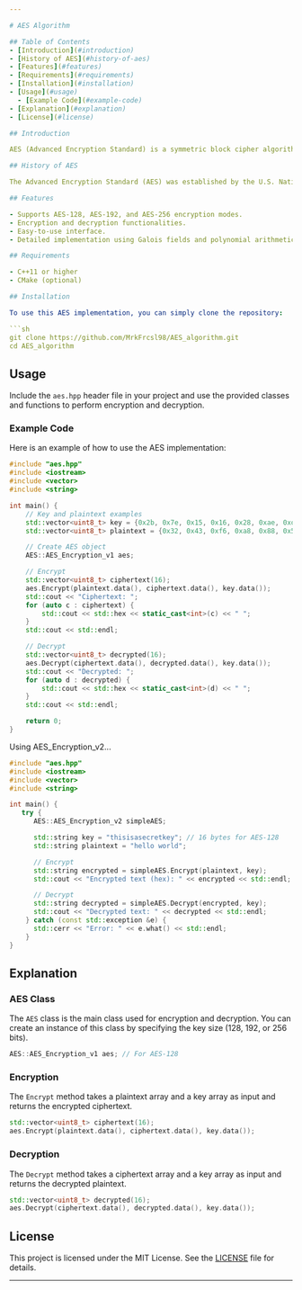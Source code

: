 ```yaml
---

# AES Algorithm

## Table of Contents
- [Introduction](#introduction)
- [History of AES](#history-of-aes)
- [Features](#features)
- [Requirements](#requirements)
- [Installation](#installation)
- [Usage](#usage)
  - [Example Code](#example-code)
- [Explanation](#explanation)
- [License](#license)

## Introduction

AES (Advanced Encryption Standard) is a symmetric block cipher algorithm that operates on fixed-size blocks of data. AES is the most widely used encryption algorithm today due to its efficiency and security properties. This repository provides a C++ implementation of the AES algorithm for educational and application purposes.

## History of AES

The Advanced Encryption Standard (AES) was established by the U.S. National Institute of Standards and Technology (NIST) in 2001. It replaced the older Data Encryption Standard (DES) due to DES's vulnerability to brute-force attacks. The AES algorithm was selected through a competition involving various cryptographic algorithms, with the Rijndael algorithm, designed by Vincent Rijmen and Joan Daemen, emerging as the winner. AES has since become a global standard for encryption, widely adopted in government, financial services, and other industries requiring secure data transmission.

## Features

- Supports AES-128, AES-192, and AES-256 encryption modes.
- Encryption and decryption functionalities.
- Easy-to-use interface.
- Detailed implementation using Galois fields and polynomial arithmetic.

## Requirements

- C++11 or higher
- CMake (optional)

## Installation

To use this AES implementation, you can simply clone the repository:

```sh
git clone https://github.com/MrkFrcsl98/AES_algorithm.git
cd AES_algorithm
```

## Usage

Include the `aes.hpp` header file in your project and use the provided classes and functions to perform encryption and decryption.

### Example Code

Here is an example of how to use the AES implementation:

```cpp
#include "aes.hpp"
#include <iostream>
#include <vector>
#include <string>

int main() {
    // Key and plaintext examples
    std::vector<uint8_t> key = {0x2b, 0x7e, 0x15, 0x16, 0x28, 0xae, 0xd2, 0xa6, 0xab, 0xf7, 0xc5, 0x6d, 0x2a, 0x4a, 0x6a, 0x6e};
    std::vector<uint8_t> plaintext = {0x32, 0x43, 0xf6, 0xa8, 0x88, 0x5a, 0x30, 0x8d, 0x31, 0x31, 0x98, 0xa2, 0xe0, 0x37, 0x07, 0x34};

    // Create AES object
    AES::AES_Encryption_v1 aes;

    // Encrypt
    std::vector<uint8_t> ciphertext(16);
    aes.Encrypt(plaintext.data(), ciphertext.data(), key.data());
    std::cout << "Ciphertext: ";
    for (auto c : ciphertext) {
        std::cout << std::hex << static_cast<int>(c) << " ";
    }
    std::cout << std::endl;

    // Decrypt
    std::vector<uint8_t> decrypted(16);
    aes.Decrypt(ciphertext.data(), decrypted.data(), key.data());
    std::cout << "Decrypted: ";
    for (auto d : decrypted) {
        std::cout << std::hex << static_cast<int>(d) << " ";
    }
    std::cout << std::endl;

    return 0;
}
```

Using AES_Encryption_v2...
```cpp
#include "aes.hpp"
#include <iostream>
#include <vector>
#include <string>

int main() {
   try {
      AES::AES_Encryption_v2 simpleAES;

      std::string key = "thisisasecretkey"; // 16 bytes for AES-128
      std::string plaintext = "hello world";

      // Encrypt
      std::string encrypted = simpleAES.Encrypt(plaintext, key);
      std::cout << "Encrypted text (hex): " << encrypted << std::endl;

      // Decrypt
      std::string decrypted = simpleAES.Decrypt(encrypted, key);
      std::cout << "Decrypted text: " << decrypted << std::endl;
    } catch (const std::exception &e) {
      std::cerr << "Error: " << e.what() << std::endl;
    }
}
```

## Explanation

### AES Class

The `AES` class is the main class used for encryption and decryption. You can create an instance of this class by specifying the key size (128, 192, or 256 bits).

```cpp
AES::AES_Encryption_v1 aes; // For AES-128
```

### Encryption

The `Encrypt` method takes a plaintext array and a key array as input and returns the encrypted ciphertext.

```cpp
std::vector<uint8_t> ciphertext(16);
aes.Encrypt(plaintext.data(), ciphertext.data(), key.data());
```

### Decryption

The `Decrypt` method takes a ciphertext array and a key array as input and returns the decrypted plaintext.

```cpp
std::vector<uint8_t> decrypted(16);
aes.Decrypt(ciphertext.data(), decrypted.data(), key.data());
```

## License

This project is licensed under the MIT License. See the [LICENSE](LICENSE) file for details.

---
```

